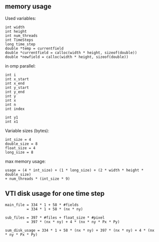 ## memory usage
Used variables:
```
int width
int height
int num_threads
int TimeSteps
long time_step
double *temp = currentfield
double *currentfield = calloc(width * height, sizeof(double))
double *newfield = calloc(width * height, sizeof(double))
```

in omp parallel:
```
int i
int x_start
int x_end
int y_start
int y_end
int y
int x
int n
int index

int y1
int x1
```

Variable sizes (bytes):
```
int_size = 4
double_size = 8
float_size = 4
long_size = 8
```

max memory usage:
```
usage = (4 * int_size) + (1 * long_size) + (2 * width * height * double_size) 
+ num_threads * (int_size * 9)
```

## VTI disk usage for one time step

```
main_file = 334 * 1 + 58 * #fields
          = 334 * 1 + 58 * (nx * ny)

sub_files = 397 * #files + float_size * #pixel
          = 397 * (nx * ny) + 4 * (nx * ny * Px * Py)

sum_disk_usage = 334 * 1 + 58 * (nx * ny) + 397 * (nx * ny) + 4 * (nx * ny * Px * Py)
```